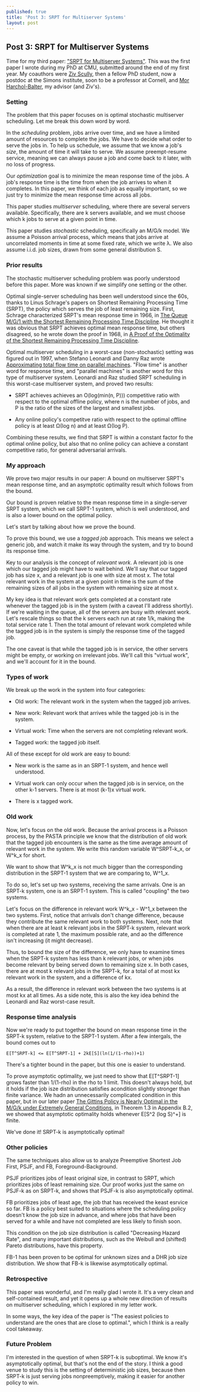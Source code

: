 ```yaml
---
published: true
title: 'Post 3: SRPT for Multiserver Systems'
layout: post
---
```

## Post 3: SRPT for Multiserver Systems

Time for my third paper: ["SRPT for Multiserver Systems"](/assets/srpt.pdf). This was the first paper I wrote during my PhD at CMU, submitted around the end of my first year. My coauthors were [Ziv Scully](https://ziv.codes/), then a fellow PhD student, now a postdoc at the Simons institute, soon to be a professor at Cornell, and [Mor Harchol-Balter](https://www.cs.cmu.edu/~harchol/), my advisor (and Ziv's).

### Setting

The problem that this paper focuses on is optimal stochastic multiserver scheduling. Let me break this down word by word.

In the *scheduling* problem, jobs arrive over time,
and we have a limited amount of resources to complete the jobs.
We have to decide what order to serve the jobs in.
To help us schedule, we assume that we know a job's *size*,
the amount of time it will take to serve.
We assume preempt-resume service, meaning we can always pause a job
and come back to it later, with no loss of progress.

Our *optimization* goal is to minimize the mean response time of the jobs.
A job's response time is the time from when the job arrives to when it completes.
In this paper, we think of each job as equally important,
so we just try to minimize the mean response time across all jobs.

This paper studies *multiserver* scheduling,
where there are several servers available.
Specifically, there are k servers available,
and we must choose which k jobs to serve at a given point in time.

This paper studies *stochastic* scheduling,
specifically an M/G/k model.
We assume a Poisson arrival process,
which means that jobs arrive at uncorrelated moments in time at some fixed rate,
which we write λ.
We also assume i.i.d. job sizes, drawn from some general distribution S.

### Prior results

The stochastic multiserver scheduling problem was poorly understood before this paper.
More was known if we simplify one setting or the other.

Optimal single-server scheduling has been well understood since the 60s,
thanks to Linus Schrage's papers on Shortest Remaining Processing Time (SRPT),
the policy which serves the job of least remaining size.
First, Schrage characterized SRPT's mean response time in 1966,
in
[The Queue M/G/1 with the Shortest Remaining Processing Time Discipline](https://pubsonline.informs.org/doi/abs/10.1287/opre.14.4.670).
He thought it was obvious that SRPT achieves optimal mean response time,
but others disagreed, so he wrote down the proof in 1968,
in
[A Proof of the Optimality of the Shortest Remaining Processing Time Discipline](https://pubsonline.informs.org/doi/abs/10.1287/opre.16.3.687).

Optimal multiserver scheduling in a worst-case (non-stochastic) setting
was figured out in 1997,
when Stefano Leonardi and Danny Raz wrote
[Approximating total flow time on parallel machines](https://dl.acm.org/doi/abs/10.1145/258533.258562).
"Flow time" is another word for response time,
and "parallel machines" is another word for this type of multiserver system.
Leonardi and Raz studied SRPT scheduling in this worst-case multiserver system,
and proved two results:

* SRPT achieves achieves an O(log(min(n, P))) competitive ratio
with respect to the optimal offline policy,
where n is the number of jobs, and P is the ratio of the sizes of the largest and smallest jobs.

* Any online policy's competitve ratio with respect to the optimal offline policy is at least
Ω(log n) and at least Ω(log P).

Combining these results, we find that SRPT is within a constant factor fo the optimal online policy,
but also that no online policy can achieve a constant competitive ratio,
for general adversarial arrivals.

### My approach

We prove two major results in our paper: A bound on multiserver SRPT's mean response time,
and an asymptotic optimality result which follows from the bound.

Our bound is proven relative to the mean response time in a single-server SRPT system, which we call SRPT-1 system, which is well understood, and is also a lower bound on the optimal policy.

Let's start by talking about how we prove the bound.

To prove this bound, we use a *tagged job* approach.
This means we select a generic job, and watch it make its way through the system,
and try to bound its response time.

Key to our analysis is the concept of *relevant work*.
A relevant job is one which our tagged job might have to wait behind.
We'll say that our tagged job has size x,
and a relevant job is one with size at most x.
The total relevant work in the system at a given point in time
is the sum of the remaining sizes of all jobs in the system with remaining size at most x.

My key idea is that relevant work gets completed at a constant rate
whenever the tagged job is in the system (with a caveat I'll address shortly).
If we're waiting in the queue, all of the servers are busy with relevant work.
Let's rescale things so that the k servers each run at rate 1/k,
making the total service rate 1.
Then the total amount of relevant work completed while the tagged job is in the system
is simply the response time of the tagged job.

The one caveat is that while the tagged job is in service,
the other servers might be empty, or working on irrelevant jobs.
We'll call this "virtual work", and we'll account for it in the bound.

### Types of work

We break up the work in the system into four categories:

* Old work: The relevant work in the system when the tagged job arrives.

* New work: Relevant work that arrives while the tagged job is in the system.

* Virtual work: Time when the servers are not completing relevant work.

* Tagged work: the tagged job itself.

All of these except for old work are easy to bound:

* New work is the same as in an SRPT-1 system, and hence well understood.

* Virtual work can only occur when the tagged job is in service, on the other k-1 servers. There is at most (k-1)x virtual work.

* There is x tagged work.

### Old work

Now, let's focus on the old work. Because the arrival process is a Poisson process, by the PASTA principle we know that the distribution of old work that the tagged job encounters is the same as the time average amount of relevant work in the system. We write this random variable W^SRPT-k_x, or W^k_x for short.

We want to show that W^k_x is not much bigger than the corresponding distribution in the SRPT-1 system that we are comparing to, W^1_x.

To do so, let's set up two systems, receiving the same arrivals. One is an SRPT-k system, one is an SRPT-1 system. This is called "coupling" the two systems.

Let's focus on the difference in relevant work W^k_x - W^1_x between the two systems.
First, notice that arrivals don't change difference, because they contribute the same relevant work to both systems. Next, note that when there are at least k relevant jobs in the SRPT-k system, relevant work is completed at rate 1, the maximum possible rate, and ao the difference isn't increasing (it might decrease).

Thus, to bound the size of the difference, we only have to examine times when the SRPT-k system has less than k relevant jobs, or when jobs become relevant by being served down to remaining size x. In both cases, there are at most k relevant jobs in the SRPT-k, for a total of at most kx relevant work in the system, and a difference of kx.

As a result, the difference in relevant work between the two systems is at most kx at all times. As a side note, this is also the key idea behind the Leonardi and Raz worst-case result.

### Response time analysis

Now we're ready to put together the bound on mean response time in the SRPT-k system, relative to the SRPT-1 system. After a few intergals, the bound comes out to

    E[T^SRPT-k] <= E[T^SRPT-1] + 2kE[S](ln(1/(1-rho))+1)
    
There's a tighter bound in the paper, but this one is easier to understand.

To prove asymptotic optimality, we just need to show that E[T^SRPT-1] grows faster than 1/(1-rho) in the rho to 1 limit. This doesn't always hold, but it holds if the job isze distribution satisfies  acondition slightly stronger than finite variance. We hadn an unnecessarily complicated condition in this paper, but in our later paper [The Gittins Policy is Nearly Optimal in the M/G/k under Extremely General Conditions](assets/gittins-extremely-general.pdf), in Theorem 1.3 in Appendix B.2, we showed that asymptotic optimality holds whenever E[S^2 (log S)^+] is finite.

We've done it! SRPT-k is asymptotically optimal!

### Other policies

The same techniques also allow us to analyze Preemptive Shortest Job First, PSJF, and FB, Foreground-Background.

PSJF prioritizes jobs of least original size, in contrast to SRPT, which prioritizes jobs of least remaining size. Our proof works just the same on PSJF-k as on SRPT-k, and shows that PSJF-k is also asymptotically optimal.

FB prioritizes jobs of least age, the job that has received the keast esrvice so far. FB is a policy best suited to situations where the scheduling policy doesn't know the job size in advance, and where jobs that have been served for a while and have not completed are less likely to finish soon.

This condition on the job size distribution is called "Decreasing Hazard Rate", and many important distributions, such as the Weibull and (shifted) Pareto distributions, have this property.

FB-1 has been proven to be optimal for unknown sizes and a DHR job size distribution. We show that FB-k is likewise asymptotically optimal.

### Retrospective 

This paper was wonderful, and I'm really glad I wrote it. It's a very clean and self-contained result, and yet it opens up a whole new direction of results on multiserver scheduling, which I explored in my letter work.

In some ways, the key idea of the paper is "The easiest policies to understand are the ones that are close to optimal.", which I think is a really cool takeaway.

### Future Problem

I'm interested in the question of  when SRPT-k is suboptimal. We know it's asymptotically optimal, but that's not the end of the story. I think a good venue to study this is the setting of deterministic job sizes, because then SRPT-k is just serving jobs nonpreemptively, making it easier for another policy to win.